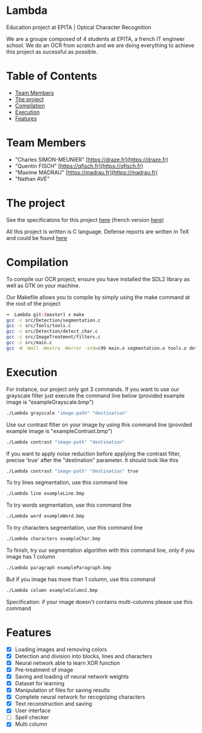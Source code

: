 # Lambda

Education project at EPITA | Optical Character Recognition

We are a groupe composed of 4 students at EPITA, a french IT engineer school. We do an OCR from scratch and we are doing everything to achieve this project as sucessful as possible.

# Table of Contents

* [Team Members](#team-members)
* [The project](#the-project)
* [Compilation](#compilation)
* [Execution](#execution)
* [Features](#features)

# <a name="team-members"></a>Team Members

* "Charles SIMON-MEUNIER" [https://draze.fr](https://draze.fr)
* "Quentin FISCH" [https://qfisch.fr](https://qfisch.fr)
* "Maxime MADRAU" [https://madrau.fr](https://madrau.fr)
* "Nathan AVÉ"

# <a name="the-project"></a>The project

See the specificatons for this project [here](http://debug-pro.com/epita/prog/s3/project/s3_project_en.pdf) (french version [here](http://debug-pro.com/epita/prog/s3/project/s3_project_fr.pdf))

All this project is written is C language. Defense reports are written in TeX and could be found [here](https://bitarrays.fr/projects/lamba)

# <a name="compilation"></a>Compilation

To compile our OCR project, ensure you have installed the SDL2 library as well as GTK on your machine.

Our Makefile allows you to compile by simply using the make command at the root of the project

```bash
➜  Lambda git:(master) ✗ make
gcc -c src/Detection/segmentation.c
gcc -c src/Tools/tools.c
gcc -c src/Detection/detect_char.c
gcc -c src/ImageTreatment/filters.c
gcc -c src/main.c
gcc -W -Wall -Wextra -Werror -std=c99 main.o segmentation.o tools.o detect_char.o filters.o -o Lambda -lSDL2 -lm
```

# <a name="execution"></a>Execution

For instance, our project only got 3 commands. If you want to use our grayscale filter just execute the command line below (provided example image is "exampleGrayscale.bmp")

```bash
./Lambda grayscale "image-path" "destination"
```

Use our contrast filter on your image by using this command line (provided example image is "exampleContrast.bmp")

```bash
./Lambda contrast "image-path" "destination"
```

If you want to apply noise reduction before applying the contrast filter, precise 'true' after the "destination" parameter. It should look like this

```bash
./Lambda contrast "image-path" "destination" true
```

To try lines segmentation, use this command line

```bash
./Lambda line exampleLine.bmp
```

To try words segmentation, use this command line

```bash
./Lambda word exampleWord.bmp
```

To try characters segmentation, use this command line

```bash
./Lambda characters exampleChar.bmp
```

To finish, try our segmentation algorithm with this command line, only if you image has 1 column

```bash
./Lambda paragraph exampleParagraph.bmp
```

But if you image has more than 1 column, use this command

```bash
./Lambda column exampleColumn2.bmp
```

Specification: if your image doesn't contains multi-columns please use this command

# <a name="features"></a> Features

* [X] Loading images and removing colors
* [X] Detection and division into blocks, lines and characters
* [X] Neural network able to learn XOR function
* [X] Pre-treatment of image
* [X] Saving and loading of neural network weights
* [X] Dataset for learning
* [X] Manipulation of files for saving results
* [X] Complete neural network for recognizing characters
* [X] Text reconstruction and saving
* [X] User interface
* [ ] Spell checker
* [X] Multi column
